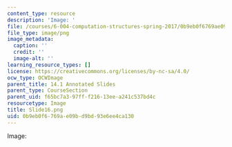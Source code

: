 ```yaml
---
content_type: resource
description: 'Image: '
file: /courses/6-004-computation-structures-spring-2017/0b9eb0f6769ae09bd9bd93e6ee4ca130_Slide16.png
file_type: image/png
image_metadata:
  caption: ''
  credit: ''
  image-alt: ''
learning_resource_types: []
license: https://creativecommons.org/licenses/by-nc-sa/4.0/
ocw_type: OCWImage
parent_title: 14.1 Annotated Slides
parent_type: CourseSection
parent_uid: f65bc7a3-97ff-f216-13ee-a241c537bd4c
resourcetype: Image
title: Slide16.png
uid: 0b9eb0f6-769a-e09b-d9bd-93e6ee4ca130
---
```

Image: 
